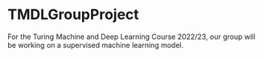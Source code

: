 # TMDLGroupProject
For the Turing Machine and Deep Learning Course 2022/23, our group will be working on a supervised machine learning model.
